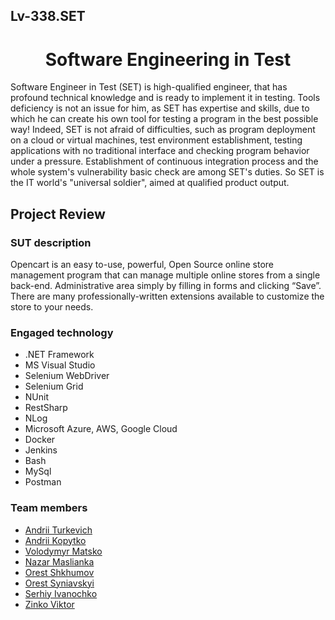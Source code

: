 <h2>Lv-338.SET</h2>

<h1 align="center">Software Engineering in Test</h1>

<p>Software Engineer in Test (SET) is high-qualified engineer, that has profound technical knowledge and is ready to implement it in testing. Tools deficiency is not an issue for him, as SET has expertise and skills, due to which he can create his own tool for testing a program in the best possible way! Indeed, SET is not afraid of difficulties, such as program deployment on a cloud or virtual machines, test environment establishment, testing applications with no traditional interface and checking program behavior under a pressure. Establishment of continuous integration process and the whole system's vulnerability basic check are among SET's duties. So SET is the IT world's "universal soldier", aimed at qualified product output.</p>

## Project Review

<h3>SUT description</h3>
<p>Opencart is an easy to-use, powerful, Open Source online store management program that can manage multiple online stores from a single back-end. Administrative area simply by filling in forms and clicking “Save”. There are many professionally-written extensions available to customize the store to your needs.</p>

<h3>Engaged technology</h3>

- .NET Framework
- MS Visual Studio
- Selenium WebDriver
- Selenium Grid
- NUnit
- RestSharp
- NLog
- Microsoft Azure, AWS, Google Cloud
- Docker
- Jenkins
- Bash
- MySql
- Postman

<h3>Team members</h3>

- [Andrii Turkevich](https://github.com/AndriiTur)
- [Andrii Kopytko](https://github.com/AndriyKV)
- [Volodymyr Matsko](https://github.com/Lemm1)
- [Nazar Maslianka](https://github.com/Maslianka)
- [Orest Shkhumov](https://github.com/orest77)
- [Orest Syniavskyi](https://github.com/orestsyn)
- [Serhiy Ivanochko](https://github.com/serhiyivanochko)
- [Zinko Viktor](https://github.com/zinkoviktor)
